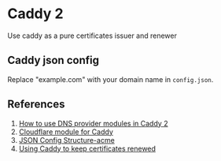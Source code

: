 # Caddy 2

Use caddy as a pure certificates issuer and renewer

## Caddy json config

Replace "example.com" with your domain name in `config.json`.

## References

1. [How to use DNS provider modules in Caddy 2](https://caddy.community/t/how-to-use-dns-provider-modules-in-caddy-2/8148)
2. [Cloudflare module for Caddy](https://github.com/caddy-dns/cloudflare)
3. [JSON Config Structure-acme](https://caddyserver.com/docs/json/apps/tls/automation/policies/issuer/acme)
4. [Using Caddy to keep certificates renewed](https://caddy.community/t/using-caddy-to-keep-certificates-renewed/7525)
